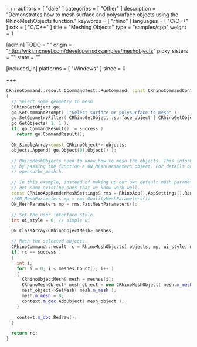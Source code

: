 +++
authors = [ "dale" ]
categories = [ "Other" ]
description = "Demonstrates how to mesh surface and polysurface objects using the RhinoMeshObjects function."
keywords = [ "rhino" ]
languages = [ "C/C++" ]
sdk = [ "C/C++" ]
title = "Meshing Objects"
type = "samples/cpp"
weight = 1

[admin]
TODO = ""
origin = "http://wiki.mcneel.com/developer/sdksamples/meshobjects"
picky_sisters = ""
state = ""

[included_in]
platforms = [ "Windows" ]
since = 0

+++

```cpp
CRhinoCommand::result CCommandTest::RunCommand( const CRhinoCommandContext& context )
{
  // Select some geometry to mesh
  CRhinoGetObject go;
  go.SetCommandPrompt( L"Select surface or polysurface to mesh" );
  go.SetGeometryFilter( CRhinoGetObject::surface_object | CRhinoGetObject::polysrf_object );
  go.GetObjects( 1, 1 );
  if( go.CommandResult() != success )
    return go.CommandResult();

  ON_SimpleArray<const CRhinoObject*> objects;
  objects.Append( go.Object(0).Object() );

  // RhinoMeshObjects need to know how to mesh the objects. This information is provided
  // by passing the function a ON_MeshParameters object. For details on this class, see
  // opennurbs_mesh.h.

  // In this example, instead of making up our own default mesh parameters, we will just
  // get some existing ones that we know work well.
  const CRhinoAppRenderMeshSettings& rms = RhinoApp().AppSettings().RenderMeshSettings();
  //ON_MeshParameters mp = rms.QualityMeshParameters();
  ON_MeshParameters mp = rms.FastMeshParameters();

  // Set the user interface style.
  int ui_style = 0; // simple ui

  ON_ClassArray<CRhinoObjectMesh> meshes;

  // Mesh the selected objects.
  CRhinoCommand::result rc = RhinoMeshObjects( objects, mp, ui_style, meshes );
  if( rc == success )
  {
    int i;
    for( i = 0; i < meshes.Count(); i++ )
    {
      CRhinoObjectMesh& mesh = meshes[i];
      CRhinoMeshObject* mesh_object = new CRhinoMeshObject( mesh.m_mesh_attributes );
      mesh_object->SetMesh( mesh.m_mesh );
      mesh.m_mesh = 0;
      context.m_doc.AddObject( mesh_object );
    }

    context.m_doc.Redraw();
  }

  return rc;
}
```
